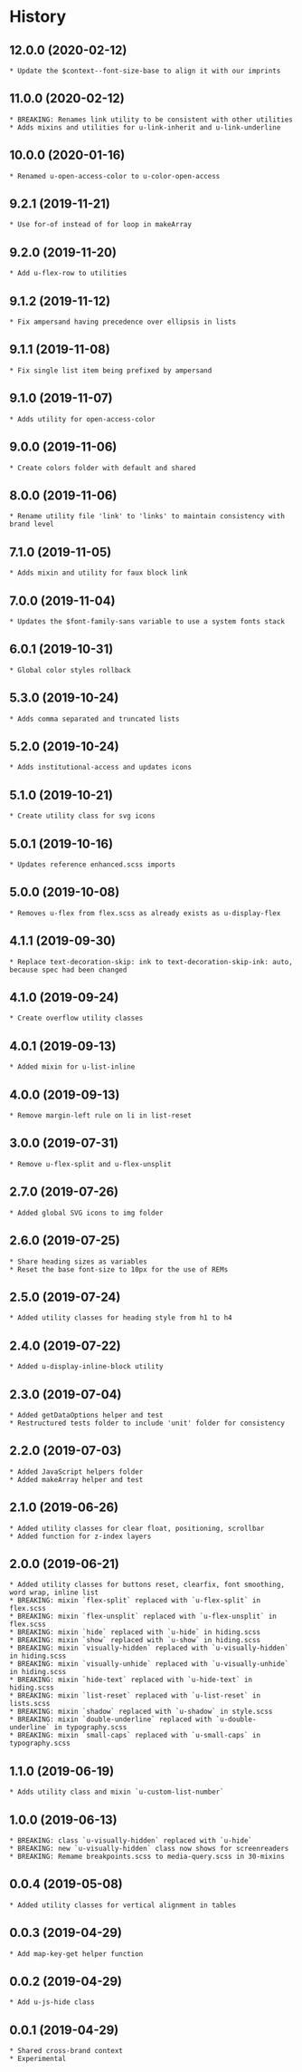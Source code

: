 # History

## 12.0.0 (2020-02-12)
    * Update the $context--font-size-base to align it with our imprints

## 11.0.0 (2020-02-12)
    * BREAKING: Renames link utility to be consistent with other utilities
    * Adds mixins and utilities for u-link-inherit and u-link-underline

## 10.0.0 (2020-01-16)
    * Renamed u-open-access-color to u-color-open-access
    
## 9.2.1 (2019-11-21)
    * Use for-of instead of for loop in makeArray 

## 9.2.0 (2019-11-20)
    * Add u-flex-row to utilities 
    
## 9.1.2 (2019-11-12)
    * Fix ampersand having precedence over ellipsis in lists 

## 9.1.1 (2019-11-08)
    * Fix single list item being prefixed by ampersand

## 9.1.0 (2019-11-07)
    * Adds utility for open-access-color

## 9.0.0 (2019-11-06)
    * Create colors folder with default and shared

## 8.0.0 (2019-11-06)
    * Rename utility file 'link' to 'links' to maintain consistency with brand level

## 7.1.0 (2019-11-05)
    * Adds mixin and utility for faux block link

## 7.0.0 (2019-11-04)
    * Updates the $font-family-sans variable to use a system fonts stack

## 6.0.1 (2019-10-31)
    * Global color styles rollback

## 5.3.0 (2019-10-24)
    * Adds comma separated and truncated lists

## 5.2.0 (2019-10-24)
    * Adds institutional-access and updates icons

## 5.1.0 (2019-10-21)
    * Create utility class for svg icons

## 5.0.1 (2019-10-16)
    * Updates reference enhanced.scss imports

## 5.0.0 (2019-10-08)
    * Removes u-flex from flex.scss as already exists as u-display-flex

## 4.1.1 (2019-09-30)
    * Replace text-decoration-skip: ink to text-decoration-skip-ink: auto, because spec had been changed

## 4.1.0 (2019-09-24)
    * Create overflow utility classes

## 4.0.1 (2019-09-13)
    * Added mixin for u-list-inline

## 4.0.0 (2019-09-13)
    * Remove margin-left rule on li in list-reset

## 3.0.0 (2019-07-31)
    * Remove u-flex-split and u-flex-unsplit

## 2.7.0 (2019-07-26)
    * Added global SVG icons to img folder

## 2.6.0 (2019-07-25)
    * Share heading sizes as variables
	* Reset the base font-size to 10px for the use of REMs

## 2.5.0 (2019-07-24)
    * Added utility classes for heading style from h1 to h4

## 2.4.0 (2019-07-22)
    * Added u-display-inline-block utility

## 2.3.0 (2019-07-04)
    * Added getDataOptions helper and test
    * Restructured tests folder to include 'unit' folder for consistency

## 2.2.0 (2019-07-03)
    * Added JavaScript helpers folder
    * Added makeArray helper and test

## 2.1.0 (2019-06-26)

    * Added utility classes for clear float, positioning, scrollbar
    * Added function for z-index layers

## 2.0.0 (2019-06-21)

    * Added utility classes for buttons reset, clearfix, font smoothing, word wrap, inline list
    * BREAKING: mixin `flex-split` replaced with `u-flex-split` in flex.scss
    * BREAKING: mixin `flex-unsplit` replaced with `u-flex-unsplit` in flex.scss
    * BREAKING: mixin `hide` replaced with `u-hide` in hiding.scss
    * BREAKING: mixin `show` replaced with `u-show` in hiding.scss
    * BREAKING: mixin `visually-hidden` replaced with `u-visually-hidden` in hiding.scss
    * BREAKING: mixin `visually-unhide` replaced with `u-visually-unhide` in hiding.scss
    * BREAKING: mixin `hide-text` replaced with `u-hide-text` in hiding.scss
    * BREAKING: mixin `list-reset` replaced with `u-list-reset` in lists.scss
    * BREAKING: mixin `shadow` replaced with `u-shadow` in style.scss
    * BREAKING: mixin `double-underline` replaced with `u-double-underline` in typography.scss
    * BREAKING: mixin `small-caps` replaced with `u-small-caps` in typography.scss

## 1.1.0 (2019-06-19)

    * Adds utility class and mixin `u-custom-list-number`

## 1.0.0 (2019-06-13)

    * BREAKING: class `u-visually-hidden` replaced with `u-hide`
    * BREAKING: new `u-visually-hidden` class now shows for screenreaders
    * BREAKING: Remame breakpoints.scss to media-query.scss in 30-mixins

## 0.0.4 (2019-05-08)

    * Added utility classes for vertical alignment in tables

## 0.0.3 (2019-04-29)

    * Add map-key-get helper function

## 0.0.2 (2019-04-29)

    * Add u-js-hide class

## 0.0.1 (2019-04-29)

    * Shared cross-brand context
    * Experimental
